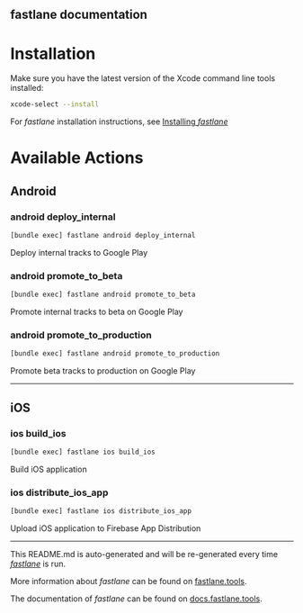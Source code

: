 fastlane documentation
----

# Installation

Make sure you have the latest version of the Xcode command line tools installed:

```sh
xcode-select --install
```

For _fastlane_ installation instructions, see [Installing _fastlane_](https://docs.fastlane.tools/#installing-fastlane)

# Available Actions

## Android

### android deploy_internal

```sh
[bundle exec] fastlane android deploy_internal
```

Deploy internal tracks to Google Play

### android promote_to_beta

```sh
[bundle exec] fastlane android promote_to_beta
```

Promote internal tracks to beta on Google Play

### android promote_to_production

```sh
[bundle exec] fastlane android promote_to_production
```

Promote beta tracks to production on Google Play

----


## iOS

### ios build_ios

```sh
[bundle exec] fastlane ios build_ios
```

Build iOS application

### ios distribute_ios_app

```sh
[bundle exec] fastlane ios distribute_ios_app
```

Upload iOS application to Firebase App Distribution

----

This README.md is auto-generated and will be re-generated every time [_fastlane_](https://fastlane.tools) is run.

More information about _fastlane_ can be found on [fastlane.tools](https://fastlane.tools).

The documentation of _fastlane_ can be found on [docs.fastlane.tools](https://docs.fastlane.tools).
